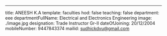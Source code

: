 ---
title: ANEESH K.A
template: faculties
hod: false
teaching: false
department: eee
departmentFullName: Electrical and Electronics Engineering
image: ./image.jpg
designation: Trade Instructor Gr-II
dateOfJoining: 20/12/2004
mobileNumber: 9447843374
mailid: sudhickdvu@gmail.com
